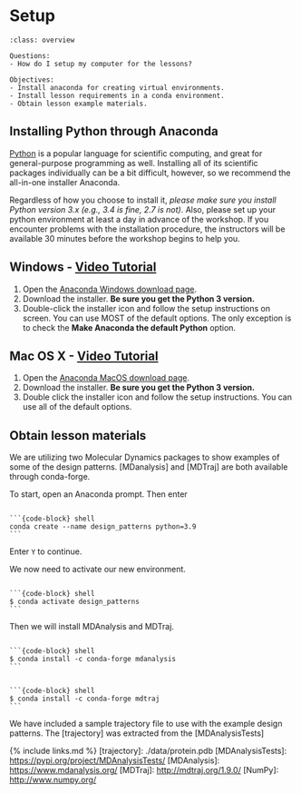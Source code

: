 # Setup

````{admonition} Overview
:class: overview

Questions:
- How do I setup my computer for the lessons?

Objectives:
- Install anaconda for creating virtual environments.
- Install lesson requirements in a conda environment.
- Obtain lesson example materials.
````

## Installing Python through Anaconda
[Python](https://python.org/) is a popular language for scientific computing, and great for general-purpose programming as well. Installing all of its scientific packages individually can be a bit difficult, however, so we recommend the all-in-one installer Anaconda.

Regardless of how you choose to install it, *please make sure you install Python version 3.x (e.g., 3.4 is fine, 2.7 is not)*.  Also, please set up your python environment at least a day in advance of the workshop. If you encounter problems with the installation procedure, the instructors will be available 30 minutes before the workshop begins to help you.

## Windows - [Video Tutorial](https://www.youtube.com/watch?v=xxQ0mzZ8UvA)

1. Open the [Anaconda Windows download page](https://www.anaconda.com/download/#windows).
2. Download the installer.  **Be sure you get the Python 3 version.**
3. Double-click the installer icon and follow the setup instructions on screen.  You can use MOST of the default options.  The only exception is to check the **Make Anaconda the default Python** option.

## Mac OS X - [Video Tutorial](https://www.youtube.com/watch?v=TcSAln46u9U)

1. Open the [Anaconda MacOS download page](https://www.anaconda.com/download/#macos).
2. Download the installer. **Be sure you get the Python 3 version.**
3. Double click the installer icon and follow the setup instructions.  You can use all of the default options.

## Obtain lesson materials
We are utilizing two Molecular Dynamics packages to show examples of some of the design patterns.
[MDanalysis] and [MDTraj] are both available through conda-forge.

To start, open an Anaconda prompt.
Then enter 
````{tab-set-code} 

```{code-block} shell
conda create --name design_patterns python=3.9
```
````


Enter `Y` to continue.

We now need to activate our new environment.
````{tab-set-code} 

```{code-block} shell
$ conda activate design_patterns
```
````


Then we will install MDAnalysis and MDTraj.
````{tab-set-code} 

```{code-block} shell
$ conda install -c conda-forge mdanalysis
```
````

````{tab-set-code} 

```{code-block} shell
$ conda install -c conda-forge mdtraj
```
````


We have included a sample trajectory file to use with the example design patterns.
The [trajectory] was extracted from the [MDAnalysisTests]


{% include links.md %}
[trajectory]: ./data/protein.pdb
[MDAnalysisTests]: https://pypi.org/project/MDAnalysisTests/
[MDAnalysis]: https://www.mdanalysis.org/
[MDTraj]: http://mdtraj.org/1.9.0/
[NumPy]: http://www.numpy.org/
